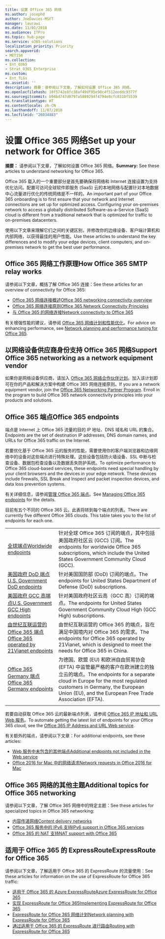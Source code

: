 ```yaml
---
title: 设置 Office 365 网络
ms.author: josephd
author: JoeDavies-MSFT
manager: laurawi
ms.date: 11/01/2018
ms.audience: ITPro
ms.topic: hub-page
ms.service: o365-solutions
localization_priority: Priority
search.appverid:
- MET150
ms.collection:
- Ent_O365
- Strat_O365_Enterprise
ms.custom:
- Ent_TLGs
ms.assetid: ''
description: 摘要：请参阅以下文章，了解如何设置 Office 365 网络。
ms.openlocfilehash: 10f5742e8fc38af49df95e98c4f512eeddc9377f
ms.sourcegitcommit: b94bd747d0797a5889294f4794e8cfc0310f5539
ms.translationtype: HT
ms.contentlocale: zh-CN
ms.lasthandoff: 11/07/2018
ms.locfileid: "26034883"
---
```

# <a name="set-up-your-network-for-office-365"></a><span data-ttu-id="d9d6d-103">设置 Office 365 网络</span><span class="sxs-lookup"><span data-stu-id="d9d6d-103">Set up your network for Office 365</span></span>

<span data-ttu-id="d9d6d-104">**摘要：** 请参阅以下文章，了解如何设置 Office 365 网络。</span><span class="sxs-lookup"><span data-stu-id="d9d6d-104">**Summary:** See these articles to understand networking for Office 365.</span></span>
  
<span data-ttu-id="d9d6d-p101">Office 365 载入的一个重要部分是首先要确保将网络和 Internet 连接设置为支持优化访问。配置可访问全球软件即服务 (SaaS) 云的本地网络与配置针对本地数据中心流量进行优化的传统网络是不一样的。</span><span class="sxs-lookup"><span data-stu-id="d9d6d-p101">An important part of your Office 365 onboarding is to first ensure that your network and Internet connections are set up for optimized access. Configuring your on-premises network to access a globally distributed Software-as-a-Service (SaaS) cloud is different from a traditional network that is optimized for traffic to on-premises datacenters.</span></span> 

<span data-ttu-id="d9d6d-107">使用以下文章来理解它们之间的关键区别，并修改你的边缘设备、客户端计算机和内部网络，以获得最佳的用户性能。</span><span class="sxs-lookup"><span data-stu-id="d9d6d-107">Use these articles to understand the key differences and to modify your  edge devices, client computers, and on-premises network to get the best user performance.</span></span>

## <a name="how-office-365-networking-works"></a><span data-ttu-id="d9d6d-108">Office 365 网络工作原理</span><span class="sxs-lookup"><span data-stu-id="d9d6d-108">How Office 365 SMTP relay works</span></span>

<span data-ttu-id="d9d6d-109">请参阅以下文章，概括了解 Office 365 连接：</span><span class="sxs-lookup"><span data-stu-id="d9d6d-109">See these articles for an overview of connectivity for Office 365:</span></span>

- [<span data-ttu-id="d9d6d-110">Office 365 网络连接概述</span><span class="sxs-lookup"><span data-stu-id="d9d6d-110">Office 365 networking connectivity overview</span></span>](office-365-networking-overview.md)
- [<span data-ttu-id="d9d6d-111">Office 365 网络连接原则</span><span class="sxs-lookup"><span data-stu-id="d9d6d-111">Office 365 Network Connectivity Principles</span></span>](office-365-network-connectivity-principles.md)
- [<span data-ttu-id="d9d6d-112">与 Office 365 的网络连接</span><span class="sxs-lookup"><span data-stu-id="d9d6d-112">Network connectivity to Office 365</span></span>](network-connectivity.md)

<span data-ttu-id="d9d6d-113">有关增强性能的建议，请参阅 [Office 365 网络计划和性能优化](network-planning-and-performance.md)。</span><span class="sxs-lookup"><span data-stu-id="d9d6d-113">For advice on enhancing performance, see [Network planning and performance tuning for Office 365](network-planning-and-performance.md).</span></span>

## <a name="support-office-365-networking-as-a-network-equipment-vendor"></a><span data-ttu-id="d9d6d-114">以网络设备供应商身份支持 Office 365 网络</span><span class="sxs-lookup"><span data-stu-id="d9d6d-114">Support Office 365 networking as a network equipment vendor</span></span>

<span data-ttu-id="d9d6d-p102">如果你是网络设备供应商，请加入 [Office 365 网络合作伙伴计划](office-365-networking-partner-program.md)。加入该计划即可在你的产品和解决方案中构建 Office 365 网络连接原则。</span><span class="sxs-lookup"><span data-stu-id="d9d6d-p102">If you are a network equipment vendor, join the [Office 365 Networking Partner Program](office-365-networking-partner-program.md). Enroll in the program to build Office 365 network connectivity principles into your products and solutions.</span></span> 

## <a name="office-365-endpoints"></a><span data-ttu-id="d9d6d-117">Office 365 端点</span><span class="sxs-lookup"><span data-stu-id="d9d6d-117">Office 365 endpoints</span></span>

<span data-ttu-id="d9d6d-118">端点是 Internet 上 Office 365 流量的目的 IP 地址、DNS 域名和 URL 的集合。</span><span class="sxs-lookup"><span data-stu-id="d9d6d-118">Endpoints are the set of destination IP addresses, DNS domain names, and URLs for Office 365 traffic on the Internet.</span></span> 

<span data-ttu-id="d9d6d-p103">若要优化基于 Office 365 云的服务的性能，需要使用你的客户端浏览器和边缘网络中的设备对这些端点进行特殊处理。这些设备包括防火墙设备、SSL 中断与检查设备、数据包检查设备以及数据丢失防护系统。</span><span class="sxs-lookup"><span data-stu-id="d9d6d-p103">To optimize performance to Office 365 cloud-based services, these endpoints need special handling by your client browsers and the devices in your edge network. These devices include firewalls, SSL Break and Inspect and packet inspection devices, and data loss prevention systems.</span></span>

<span data-ttu-id="d9d6d-121">有关详细信息，请参阅[管理 Office 365 端点](managing-office-365-endpoints.md)。</span><span class="sxs-lookup"><span data-stu-id="d9d6d-121">See [Managing Office 365 endpoints](managing-office-365-endpoints.md) for the details.</span></span>

<span data-ttu-id="d9d6d-p104">目前有五个不同的 Office 365 云。此表将转到每个端点的列表。</span><span class="sxs-lookup"><span data-stu-id="d9d6d-p104">There are currently five different Office 365 clouds. This table takes you to the list of endpoints for each one.</span></span>

|||
|:-------|:-----|
| [<span data-ttu-id="d9d6d-124">全球端点</span><span class="sxs-lookup"><span data-stu-id="d9d6d-124">Worldwide endpoints</span></span>](urls-and-ip-address-ranges.md) | <span data-ttu-id="d9d6d-125">针对全球 Office 365 订阅的端点，其中包括美国政府社区云 (GCC) 订阅。</span><span class="sxs-lookup"><span data-stu-id="d9d6d-125">The endpoints for worldwide Office 365 subscriptions, which include the United States Government Community Cloud (GCC).</span></span> |
| [<span data-ttu-id="d9d6d-126">美国政府 DoD 端点</span><span class="sxs-lookup"><span data-stu-id="d9d6d-126">U.S. Government DoD endpoints</span></span>](office-365-u-s-government-dod-endpoints.md) | <span data-ttu-id="d9d6d-127">针对美国国防部 (DoD) 订阅的端点。</span><span class="sxs-lookup"><span data-stu-id="d9d6d-127">The endpoints for United States Department of Defense (DoD) subscriptions.</span></span> |
| [<span data-ttu-id="d9d6d-128">美国政府 GCC 高端点</span><span class="sxs-lookup"><span data-stu-id="d9d6d-128">U.S. Government GCC High endpoints</span></span>](office-365-u-s-government-gcc-high-endpoints.md) | <span data-ttu-id="d9d6d-129">针对美国政府社区云高（GCC 高）订阅的端点。</span><span class="sxs-lookup"><span data-stu-id="d9d6d-129">The endpoints for United States Government Community Cloud High (GCC High) subscriptions.</span></span> |
| [<span data-ttu-id="d9d6d-130">由世纪互联运营的 Office 365 端点</span><span class="sxs-lookup"><span data-stu-id="d9d6d-130">Office 365 operated by 21Vianet endpoints</span></span>](urls-and-ip-address-ranges-21vianet.md) | <span data-ttu-id="d9d6d-131">由世纪互联运营的 Office 365 的端点，旨在满足中国境内对 Office 365 的需求。</span><span class="sxs-lookup"><span data-stu-id="d9d6d-131">The endpoints for Office 365 operated by 21Vianet, which is designed to meet the needs for Office 365 in China.</span></span> |
| [<span data-ttu-id="d9d6d-132">Office 365 Germany 端点</span><span class="sxs-lookup"><span data-stu-id="d9d6d-132">Office 365 Germany endpoints</span></span>](office-365-germany-endpoints.md) | <span data-ttu-id="d9d6d-133">为德国、欧盟 (EU) 和欧洲自由贸易协会 (EFTA) 中监管最严格的客户在欧洲建立的独立云的端点。</span><span class="sxs-lookup"><span data-stu-id="d9d6d-133">The endpoints for a separate cloud in Europe for the most regulated customers in Germany, the European Union (EU), and the European Free Trade Association (EFTA).</span></span> |
|||

<span data-ttu-id="d9d6d-134">若要自动获取 Office 365 云的最新端点列表，请参阅 [Office 365 IP 地址和 URL Web 服务](office-365-ip-web-service.md)。</span><span class="sxs-lookup"><span data-stu-id="d9d6d-134">To automate getting the latest list of endpoints for your Office 365 cloud, see the [Office 365 IP Address and URL Web service](office-365-ip-web-service.md).</span></span>

<span data-ttu-id="d9d6d-135">有关额外的端点，请参阅以下文章：</span><span class="sxs-lookup"><span data-stu-id="d9d6d-135">For additional endpoints, see these articles:</span></span>

- [<span data-ttu-id="d9d6d-136">Web 服务中未包含的其他端点</span><span class="sxs-lookup"><span data-stu-id="d9d6d-136">Additional endpoints not included in the Web service</span></span>](additional-office365-ip-addresses-and-urls.md)
- [<span data-ttu-id="d9d6d-137">Office 2016 for Mac 中的网络请求</span><span class="sxs-lookup"><span data-stu-id="d9d6d-137">Network requests in Office 2016 for Mac</span></span>](network-requests-in-office-2016-for-mac.md)


## <a name="additional-topics-for-office-365-networking"></a><span data-ttu-id="d9d6d-138">Office 365 网络的其他主题</span><span class="sxs-lookup"><span data-stu-id="d9d6d-138">Additional topics for Office 365 networking</span></span>

<span data-ttu-id="d9d6d-139">请参阅以下文章，了解 Office 365 网络中的特定主题：</span><span class="sxs-lookup"><span data-stu-id="d9d6d-139">See these articles for specialized topics in Office 365 networking:</span></span>

- [<span data-ttu-id="d9d6d-140">内容传递网络</span><span class="sxs-lookup"><span data-stu-id="d9d6d-140">Content delivery networks</span></span>](content-delivery-networks.md)
- [<span data-ttu-id="d9d6d-141">Office 365 服务中的 IPv6 支持</span><span class="sxs-lookup"><span data-stu-id="d9d6d-141">IPv6 support in Office 365 services</span></span>](ipv6-support.md)
- [<span data-ttu-id="d9d6d-142">Office 365 的 NAT 支持</span><span class="sxs-lookup"><span data-stu-id="d9d6d-142">NAT support with Office 365</span></span>](nat-support-with-office-365.md)

## <a name="expressroute-for-office-365"></a><span data-ttu-id="d9d6d-143">适用于 Office 365 的 ExpressRoute</span><span class="sxs-lookup"><span data-stu-id="d9d6d-143">ExpressRoute for Office 365</span></span>

<span data-ttu-id="d9d6d-144">请参阅以下文章，了解适用于 Office 365 的 ExpressRoute 的流量使用：</span><span class="sxs-lookup"><span data-stu-id="d9d6d-144">See these articles for information on the use of ExpressRoute for Office 365 traffic:</span></span>

- [<span data-ttu-id="d9d6d-145">适用于 Office 365 的 Azure ExpressRoute</span><span class="sxs-lookup"><span data-stu-id="d9d6d-145">Azure ExpressRoute for Office 365</span></span>](azure-expressroute.md)
- [<span data-ttu-id="d9d6d-146">实现 ExpressRoute for Office 365</span><span class="sxs-lookup"><span data-stu-id="d9d6d-146">Implementing ExpressRoute for Office 365</span></span>](implementing-expressroute.md)
- [<span data-ttu-id="d9d6d-147">ExpressRoute for Office 365 网络计划</span><span class="sxs-lookup"><span data-stu-id="d9d6d-147">Network planning with ExpressRoute for Office 365</span></span>](network-planning-with-expressroute.md)
- [<span data-ttu-id="d9d6d-148">通过适用于 Office 365 的 ExpressRoute 进行路由</span><span class="sxs-lookup"><span data-stu-id="d9d6d-148">Routing with ExpressRoute for Office 365</span></span>](routing-with-expressroute.md)

